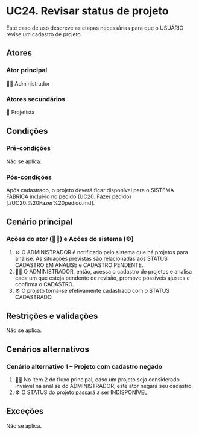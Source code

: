 # UC24. Revisar status de projeto

Este caso de uso descreve as etapas necessárias para que o USUÁRIO revise um cadastro de projeto.

## Atores
### Ator principal
👨‍💼 Administrador

### Atores secundários
📐 Projetista

## Condições
### Pré-condições
Não se aplica.

### Pós-condições
Após cadastrado, o projeto deverá ficar disponível para o SISTEMA FÁBRICA incluí-lo no pedido (UC20. Fazer pedido)[./UC20.%20Fazer%20pedido.md].

## Cenário principal
### Ações do ator (👨‍💼) e Ações do sistema (⚙️)
1. ⚙️ O ADMINISTRADOR é notificado pelo sistema que há projetos para análise. As situações previstas são relacionadas aos STATUS CADASTRO EM ANÁLISE e CADASTRO PENDENTE.
2. 👨‍💼 O ADMINISTRADOR, então, acessa o cadastro de projetos e analisa cada um que esteja pendente de revisão, promove possíveis ajustes e confirma o CADASTRO.
3. ⚙️ O projeto torna-se efetivamente cadastrado com o STATUS CADASTRADO.

## Restrições e validações
Não se aplica.

## Cenários alternativos
### Cenário alternativo 1 – Projeto com cadastro negado
1. 👨‍💼 No item 2 do fluxo principal, caso um projeto seja considerado inviável na análise do ADMINISTRADOR, este ator negará seu cadastro.
2. ⚙️ O STATUS do projeto passará a ser INDISPONÍVEL.

## Exceções
Não se aplica.

